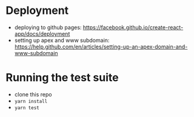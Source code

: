 # Deployment

* deploying to github pages: https://facebook.github.io/create-react-app/docs/deployment
* setting up apex and www subdomain: https://help.github.com/en/articles/setting-up-an-apex-domain-and-www-subdomain

# Running the test suite

* clone this repo
* `yarn install`
* `yarn test`